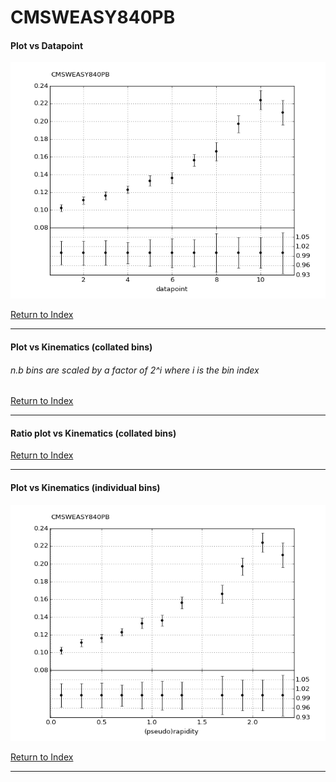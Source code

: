 CMSWEASY840PB
=============
#### Plot vs Datapoint 
[![CMSWEASY840PB datapoints](CMSWEASY840PB.png)](CMSWEASY840PB.pdf) 

[Return to Index](../index.html)

------------- 
#### Plot vs Kinematics (collated bins) 
###### n.b bins are scaled by a factor of 2^i where i is the bin index  
      
[Return to Index](../index.html)

------------- 
#### Ratio plot vs Kinematics (collated bins) 
      
[Return to Index](../index.html)

------------- 
#### Plot vs Kinematics (individual bins) 
[![CMSWEASY840PB_0_0](CMSWEASY840PB_0_0.png)](CMSWEASY840PB_0_0.pdf)
      
[Return to Index](../index.html)

------------- 
